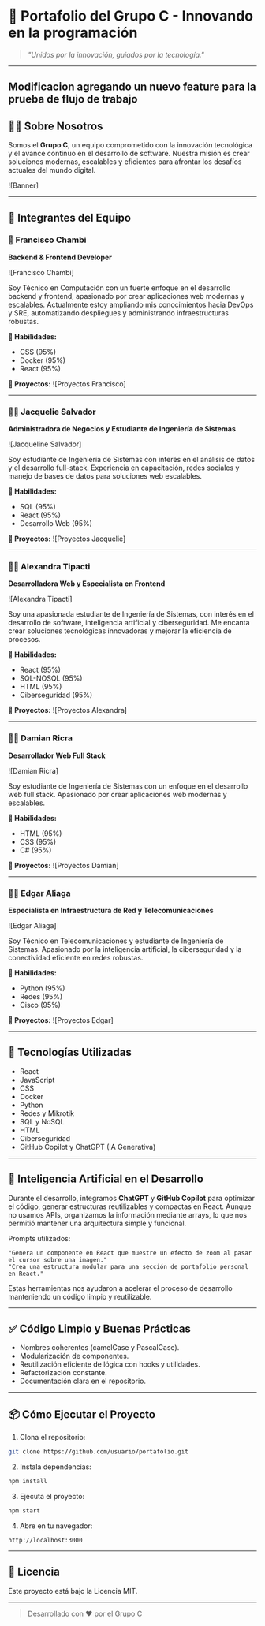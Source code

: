 # 💼 Portafolio del Grupo C - Innovando en la programación

> *"Unidos por la innovación, guiados por la tecnología."*

---

## Modificacion agregando un nuevo feature para la prueba de flujo de trabajo


## 👨‍🚀 Sobre Nosotros

Somos el **Grupo C**, un equipo comprometido con la innovación tecnológica y el avance continuo en el desarrollo de software. Nuestra misión es crear soluciones modernas, escalables y eficientes para afrontar los desafíos actuales del mundo digital.

![Banner]

---

## 👥 Integrantes del Equipo

### 🚀 Francisco Chambi
**Backend & Frontend Developer**

![Francisco Chambi]

Soy Técnico en Computación con un fuerte enfoque en el desarrollo backend y frontend, apasionado por crear aplicaciones web modernas y escalables. Actualmente estoy ampliando mis conocimientos hacia DevOps y SRE, automatizando despliegues y administrando infraestructuras robustas.

**🧠 Habilidades:**
- CSS (95%)
- Docker (95%)
- React (95%)

**🔗 Proyectos:**
![Proyectos Francisco]

---

### 👩‍🚀 Jacquelie Salvador
**Administradora de Negocios y Estudiante de Ingeniería de Sistemas**

![Jacqueline Salvador]

Soy estudiante de Ingeniería de Sistemas con interés en el análisis de datos y el desarrollo full-stack. Experiencia en capacitación, redes sociales y manejo de bases de datos para soluciones web escalables.

**🧠 Habilidades:**
- SQL (95%)
- React (95%)
- Desarrollo Web (95%)

**🔗 Proyectos:**
![Proyectos Jacquelie]

---

### 👩‍🚀 Alexandra Tipacti
**Desarrolladora Web y Especialista en Frontend**

![Alexandra Tipacti]

Soy una apasionada estudiante de Ingeniería de Sistemas, con interés en el desarrollo de software, inteligencia artificial y ciberseguridad. Me encanta crear soluciones tecnológicas innovadoras y mejorar la eficiencia de procesos.

**🧠 Habilidades:**
- React (95%)
- SQL-NOSQL (95%)
- HTML (95%)
- Ciberseguridad (95%)

**🔗 Proyectos:**
![Proyectos Alexandra]

---

### 👨‍🚀 Damian Ricra
**Desarrollador Web Full Stack**

![Damian Ricra]

Soy estudiante de Ingeniería de Sistemas con un enfoque en el desarrollo web full stack. Apasionado por crear aplicaciones web modernas y escalables.

**🧠 Habilidades:**
- HTML (95%)
- CSS (95%)
- C# (95%)

**🔗 Proyectos:**
![Proyectos Damian]

---

### 👨‍🚀 Edgar Aliaga
**Especialista en Infraestructura de Red y Telecomunicaciones**

![Edgar Aliaga]

Soy Técnico en Telecomunicaciones y estudiante de Ingeniería de Sistemas. Apasionado por la inteligencia artificial, la ciberseguridad y la conectividad eficiente en redes robustas.

**🧠 Habilidades:**
- Python (95%)
- Redes (95%)
- Cisco (95%)

**🔗 Proyectos:**
![Proyectos Edgar]

---

## 🧠 Tecnologías Utilizadas

- React
- JavaScript
- CSS
- Docker
- Python
- Redes y Mikrotik
- SQL y NoSQL
- HTML
- Ciberseguridad
- GitHub Copilot y ChatGPT (IA Generativa)

---

## 🧠 Inteligencia Artificial en el Desarrollo

Durante el desarrollo, integramos **ChatGPT** y **GitHub Copilot** para optimizar el código, generar estructuras reutilizables y compactas en React. Aunque no usamos APIs, organizamos la información mediante arrays, lo que nos permitió mantener una arquitectura simple y funcional.

Prompts utilizados:
```text
"Genera un componente en React que muestre un efecto de zoom al pasar el cursor sobre una imagen."
"Crea una estructura modular para una sección de portafolio personal en React."
```

Estas herramientas nos ayudaron a acelerar el proceso de desarrollo manteniendo un código limpio y reutilizable.

---

## ✅ Código Limpio y Buenas Prácticas

- Nombres coherentes (camelCase y PascalCase).
- Modularización de componentes.
- Reutilización eficiente de lógica con hooks y utilidades.
- Refactorización constante.
- Documentación clara en el repositorio.

---

## 📦 Cómo Ejecutar el Proyecto

1. Clona el repositorio:
```bash
git clone https://github.com/usuario/portafolio.git
```
2. Instala dependencias:
```bash
npm install
```
3. Ejecuta el proyecto:
```bash
npm start
```
4. Abre en tu navegador:
```text
http://localhost:3000
```

---

## 📝 Licencia
Este proyecto está bajo la Licencia MIT.

---

> Desarrollado con ❤️ por el Grupo C
